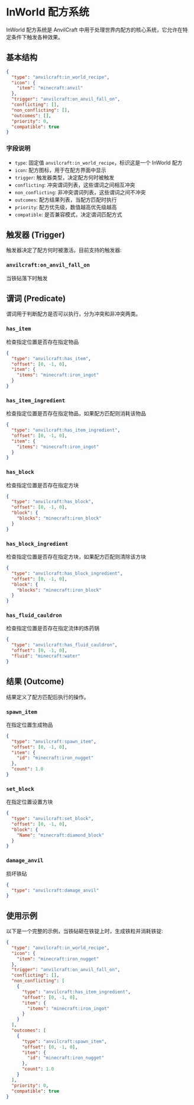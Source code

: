 # InWorld 配方系统

InWorld 配方系统是 AnvilCraft 中用于处理世界内配方的核心系统，它允许在特定条件下触发各种效果。

## 基本结构

```json
{
  "type": "anvilcraft:in_world_recipe",
  "icon": {
    "item": "minecraft:anvil"
  },
  "trigger": "anvilcraft:on_anvil_fall_on",
  "conflicting": [],
  "non_conflicting": [],
  "outcomes": [],
  "priority": 0,
  "compatible": true
}
```

### 字段说明

- `type`: 固定值 `anvilcraft:in_world_recipe`，标识这是一个 InWorld 配方
- `icon`: 配方图标，用于在配方界面中显示
- `trigger`: 触发器类型，决定配方何时被触发
- `conflicting`: 冲突谓词列表，这些谓词之间相互冲突
- `non_conflicting`: 非冲突谓词列表，这些谓词之间不冲突
- `outcomes`: 配方结果列表，当配方匹配时执行
- `priority`: 配方优先级，数值越高优先级越高
- `compatible`: 是否兼容模式，决定谓词匹配方式

## 触发器 (Trigger)

触发器决定了配方何时被激活。目前支持的触发器:

### `anvilcraft:on_anvil_fall_on`

当铁砧落下时触发

## 谓词 (Predicate)

谓词用于判断配方是否可以执行，分为冲突和非冲突两类。

### `has_item`

检查指定位置是否存在指定物品

```json
{
  "type": "anvilcraft:has_item",
  "offset": [0, -1, 0],
  "item": {
    "items": "minecraft:iron_ingot"
  }
}
```

### `has_item_ingredient`

检查指定位置是否存在指定物品，如果配方匹配则消耗该物品

```json
{
  "type": "anvilcraft:has_item_ingredient",
  "offset": [0, -1, 0],
  "item": {
    "items": "minecraft:iron_ingot"
  }
}
```

### `has_block`

检查指定位置是否存在指定方块

```json
{
  "type": "anvilcraft:has_block",
  "offset": [0, -1, 0],
  "block": {
    "blocks": "minecraft:iron_block"
  }
}
```

### `has_block_ingredient`

检查指定位置是否存在指定方块，如果配方匹配则清除该方块

```json
{
  "type": "anvilcraft:has_block_ingredient",
  "offset": [0, -1, 0],
  "block": {
    "blocks": "minecraft:iron_block"
  }
}
```

### `has_fluid_cauldron`

检查指定位置是否存在指定流体的炼药锅

```json
{
  "type": "anvilcraft:has_fluid_cauldron",
  "offset": [0, -1, 0],
  "fluid": "minecraft:water"
}
```

## 结果 (Outcome)

结果定义了配方匹配后执行的操作。

### `spawn_item`

在指定位置生成物品

```json
{
  "type": "anvilcraft:spawn_item",
  "offset": [0, -1, 0],
  "item": {
    "id": "minecraft:iron_nugget"
  },
  "count": 1.0
}
```

### `set_block`

在指定位置设置方块

```json
{
  "type": "anvilcraft:set_block",
  "offset": [0, -1, 0],
  "block": {
    "Name": "minecraft:diamond_block"
  }
}
```

### `damage_anvil`

损坏铁砧

```json
{
  "type": "anvilcraft:damage_anvil"
}
```

## 使用示例

以下是一个完整的示例，当铁砧砸在铁锭上时，生成铁粒并消耗铁锭:

```json
{
  "type": "anvilcraft:in_world_recipe",
  "icon": {
    "item": "minecraft:iron_nugget"
  },
  "trigger": "anvilcraft:on_anvil_fall_on",
  "conflicting": [],
  "non_conflicting": [
    {
      "type": "anvilcraft:has_item_ingredient",
      "offset": [0, -1, 0],
      "item": {
        "items": "minecraft:iron_ingot"
      }
    }
  ],
  "outcomes": [
    {
      "type": "anvilcraft:spawn_item",
      "offset": [0, -1, 0],
      "item": {
        "id": "minecraft:iron_nugget"
      },
      "count": 1.0
    }
  ],
  "priority": 0,
  "compatible": true
}
```